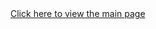 <!DOCTYPE html>
<html>
<a href="https://vdilip.github.io">Click here to view the main page</a>
</html>
